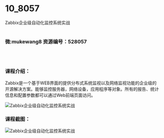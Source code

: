 # 10_8057
Zabbix企业级自动化监控系统实战
<br/></br>
<h3>微:mukewang8 资源编号：528057</h3>
<br/></br>
<h3>课程介绍：</h3>
<p><a title="查看与 Zabbix 相关的文章" target="_blank">Zabbix</a>是一个基于WEB界面的提供分布式系统监视以及网络监视功能的企业级的开源解决方案。能够监控服务器，网络设备，应用程序等对象。所有的报告、统计信息和配置参数都可以通过Web前端页面访问。</p>
<p><img src="https://www.ko996.com/wp-content/uploads/img/2019/10/356-53-300x167.jpg" alt="Zabbix企业级自动化监控系统实战"></p>
<h3>课程截图：</h3>
<p><img src="https://www.ko996.com/wp-content/uploads/img/2019/10/1-106.png" alt="Zabbix企业级自动化监控系统实战"></p>
